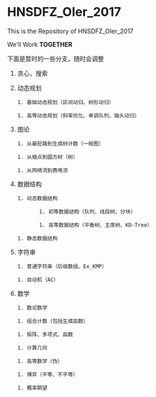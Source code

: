 # HNSDFZ_OIer_2017

This is the Repository of HNSDFZ_OIer_2017

We'll Work **TOGETHER**

下面是暂时的一些分支，随时会调整

1. 贪心，搜索

1. 动态规划

       1. 基础动态规划（区间动归、树形动归）

       1. 高等动态规划（斜率优化、单调队列、插头动归）

1. 图论

       1. 从最短路到生成树计数（一般图）

       1. 从缩点到圆方树（树）

       1. 从网络流到费用流

1. 数据结构

       1. 动态数据结构
              
              1. 初等数据结构（队列、线段树、分块）
              
              1. 高等数据结构（平衡树、主席树、KD-Tree）
              
       1. 静态数据结构

1. 字符串

       1. 普通字符串（后缀数组、Ex_KMP）

       1. 自动机（AC）

1. 数学

       1. 数论数学

       1. 组合计数（包括生成函数）

       1. 矩阵、多项式、函数
       
       1. 计算几何

       1. 高等数学（伪）

       1. 博弈（平等、不平等）

       1. 概率期望
